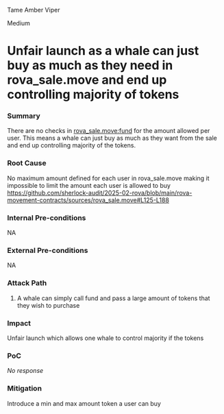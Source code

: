 Tame Amber Viper

Medium

# Unfair launch as a whale can just buy as much as they need in rova_sale.move and end up controlling majority of tokens

### Summary

There are no checks in [rova_sale.move:fund](https://github.com/sherlock-audit/2025-02-rova/blob/main/rova-movement-contracts/sources/rova_sale.move#L125-L188) for the amount allowed per user.
This means a whale can just buy as much as they want from the sale and end up controlling majority of the tokens.

### Root Cause

No maximum amount defined for each user in rova_sale.move making it impossible to limit the amount each user is allowed to buy
https://github.com/sherlock-audit/2025-02-rova/blob/main/rova-movement-contracts/sources/rova_sale.move#L125-L188

### Internal Pre-conditions

NA

### External Pre-conditions

NA

### Attack Path

1. A whale can simply call fund and pass a large amount of tokens that they wish to purchase

### Impact

Unfair launch which allows one whale to control majority if the tokens

### PoC

_No response_

### Mitigation

Introduce a min and max amount token a user can buy
